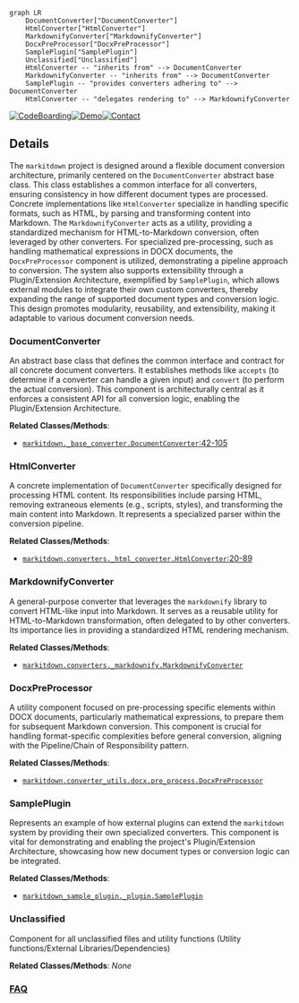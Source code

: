 ```mermaid
graph LR
    DocumentConverter["DocumentConverter"]
    HtmlConverter["HtmlConverter"]
    MarkdownifyConverter["MarkdownifyConverter"]
    DocxPreProcessor["DocxPreProcessor"]
    SamplePlugin["SamplePlugin"]
    Unclassified["Unclassified"]
    HtmlConverter -- "inherits from" --> DocumentConverter
    MarkdownifyConverter -- "inherits from" --> DocumentConverter
    SamplePlugin -- "provides converters adhering to" --> DocumentConverter
    HtmlConverter -- "delegates rendering to" --> MarkdownifyConverter
```

[![CodeBoarding](https://img.shields.io/badge/Generated%20by-CodeBoarding-9cf?style=flat-square)](https://github.com/CodeBoarding/CodeBoarding)[![Demo](https://img.shields.io/badge/Try%20our-Demo-blue?style=flat-square)](https://www.codeboarding.org/diagrams)[![Contact](https://img.shields.io/badge/Contact%20us%20-%20contact@codeboarding.org-lightgrey?style=flat-square)](mailto:contact@codeboarding.org)

## Details

The `markitdown` project is designed around a flexible document conversion architecture, primarily centered on the `DocumentConverter` abstract base class. This class establishes a common interface for all converters, ensuring consistency in how different document types are processed. Concrete implementations like `HtmlConverter` specialize in handling specific formats, such as HTML, by parsing and transforming content into Markdown. The `MarkdownifyConverter` acts as a utility, providing a standardized mechanism for HTML-to-Markdown conversion, often leveraged by other converters. For specialized pre-processing, such as handling mathematical expressions in DOCX documents, the `DocxPreProcessor` component is utilized, demonstrating a pipeline approach to conversion. The system also supports extensibility through a Plugin/Extension Architecture, exemplified by `SamplePlugin`, which allows external modules to integrate their own custom converters, thereby expanding the range of supported document types and conversion logic. This design promotes modularity, reusability, and extensibility, making it adaptable to various document conversion needs.

### DocumentConverter
An abstract base class that defines the common interface and contract for all concrete document converters. It establishes methods like `accepts` (to determine if a converter can handle a given input) and `convert` (to perform the actual conversion). This component is architecturally central as it enforces a consistent API for all conversion logic, enabling the Plugin/Extension Architecture.


**Related Classes/Methods**:

- <a href="https://github.com/microsoft/markitdown/blob/mainpackages/markitdown/src/markitdown/_base_converter.py#L42-L105" target="_blank" rel="noopener noreferrer">`markitdown._base_converter.DocumentConverter`:42-105</a>


### HtmlConverter
A concrete implementation of `DocumentConverter` specifically designed for processing HTML content. Its responsibilities include parsing HTML, removing extraneous elements (e.g., scripts, styles), and transforming the main content into Markdown. It represents a specialized parser within the conversion pipeline.


**Related Classes/Methods**:

- <a href="https://github.com/microsoft/markitdown/blob/mainpackages/markitdown/src/markitdown/converters/_html_converter.py#L20-L89" target="_blank" rel="noopener noreferrer">`markitdown.converters._html_converter.HtmlConverter`:20-89</a>


### MarkdownifyConverter
A general-purpose converter that leverages the `markdownify` library to convert HTML-like input into Markdown. It serves as a reusable utility for HTML-to-Markdown transformation, often delegated to by other converters. Its importance lies in providing a standardized HTML rendering mechanism.


**Related Classes/Methods**:

- <a href="https://github.com/microsoft/markitdown/blob/mainpackages/markitdown/src/markitdown/converters/_markdownify.py" target="_blank" rel="noopener noreferrer">`markitdown.converters._markdownify.MarkdownifyConverter`</a>


### DocxPreProcessor
A utility component focused on pre-processing specific elements within DOCX documents, particularly mathematical expressions, to prepare them for subsequent Markdown conversion. This component is crucial for handling format-specific complexities before general conversion, aligning with the Pipeline/Chain of Responsibility pattern.


**Related Classes/Methods**:

- <a href="https://github.com/microsoft/markitdown/blob/mainpackages/markitdown/src/markitdown/converter_utils/docx/pre_process.py" target="_blank" rel="noopener noreferrer">`markitdown.converter_utils.docx.pre_process.DocxPreProcessor`</a>


### SamplePlugin
Represents an example of how external plugins can extend the `markitdown` system by providing their own specialized converters. This component is vital for demonstrating and enabling the project's Plugin/Extension Architecture, showcasing how new document types or conversion logic can be integrated.


**Related Classes/Methods**:

- <a href="https://github.com/microsoft/markitdown/blob/mainpackages/markitdown-sample-plugin/src/markitdown_sample_plugin/_plugin.py" target="_blank" rel="noopener noreferrer">`markitdown_sample_plugin._plugin.SamplePlugin`</a>


### Unclassified
Component for all unclassified files and utility functions (Utility functions/External Libraries/Dependencies)


**Related Classes/Methods**: _None_



### [FAQ](https://github.com/CodeBoarding/GeneratedOnBoardings/tree/main?tab=readme-ov-file#faq)